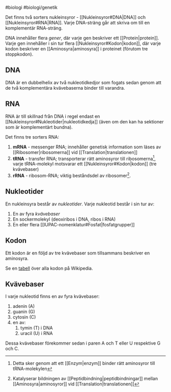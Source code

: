 #biologi #biologi/genetik

Det finns två sorters nukleinsyror - [[Nukleinsyror#DNA|DNA]] och [[Nukleinsyror#RNA|RNA]]. Varje DNA-sträng går att skriva om till en komplementär RNA-sträng.

DNA innehåller flera *gener*, där varje gen beskriver ett [[Protein|protein]]. Varje gen innehåller i sin tur flera [[Nukleinsyror#Kodon|kodon]], där varje kodon beskriver en [[Aminosyra|aminosyra]] i proteinet (förutom tre stoppkodon).
## DNA
DNA är en dubbelhelix av två nukleotidkedjor som fogats sedan genom att de två komplementära kvävebaserna binder till varandra.
## RNA
RNA är till skillnad från DNA i regel endast en [[Nukleinsyror#Nukleotider|nukleotidkedja]] (även om den kan ha sektioner som är komplementärt bundna).

Det finns tre sorters RNA:
1. **mRNA** - messenger RNA; innehåller genetisk information som läses av [[Ribosomer|ribosomerna]] vid [[Translation|translationen]]
2. **tRNA** - transfer RNA; transporterar rätt aminosyror till ribosomerna[^1], varje tRNA-molekyl motsvarar ett [[Nukleinsyror#Kodon|kodon]] (tre kvävebaser)
3. **rRNA** - ribosom-RNA; viktig beståndsdel av ribosomer[^2].

[^1]: Detta sker genom att ett [[Enzym|enzym]] binder rätt aminosyror till tRNA-molekylen
[^2]: Katalyserar bildningen av [[Peptidbindning|peptidbindningar]] mellan [[Aminosyra|aminosyror]] vid [[Translation|translationen]]
## Nukleotider
En nukleinsyra består av *nukleotider*. Varje nukleotid består i sin tur av:
1. En av fyra *kvävebaser* 
2. En sockermolekyl (deoxiribos i DNA, ribos i RNA)
3. En eller flera [[IUPAC-nomenklatur#Fosfat|fosfatgrupper]]
## Kodon
Ett kodon är en följd av tre kvävebaser som tillsammans beskriver en aminosyra.

Se en [tabell](https://sv.wikipedia.org/wiki/Kodon#Kodontabell) över alla kodon på Wikipedia.
## Kvävebaser
I varje nukleotid finns en av fyra kvävebaser:
1. adenin (A)
2. guanin (G)
3. cytosin (C)
4. en av:
	1. tymin (T) i DNA
	2. uracil (U) i RNA

Dessa kvävebaser förekommer sedan i paren A och T eller U respektive G och C.